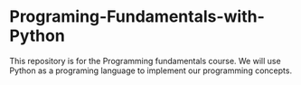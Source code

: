 # Programing-Fundamentals-with-Python
This repository is for the Programming fundamentals course.
We will use Python as a programing language to implement our programming concepts. 
